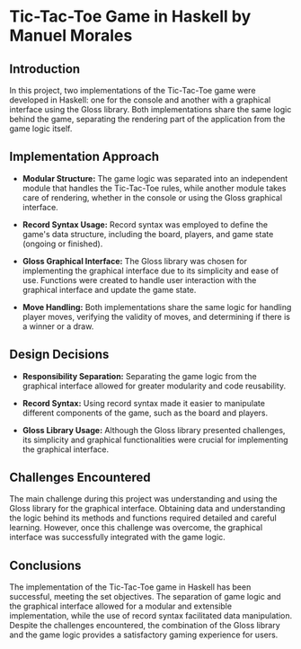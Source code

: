 # Tic-Tac-Toe Game in Haskell by Manuel Morales

## Introduction
In this project, two implementations of the Tic-Tac-Toe game were developed in Haskell: one for the console and another with a graphical interface using the Gloss library. Both implementations share the same logic behind the game, separating the rendering part of the application from the game logic itself.

## Implementation Approach
- **Modular Structure:** The game logic was separated into an independent module that handles the Tic-Tac-Toe rules, while another module takes care of rendering, whether in the console or using the Gloss graphical interface.
  
- **Record Syntax Usage:** Record syntax was employed to define the game's data structure, including the board, players, and game state (ongoing or finished).

- **Gloss Graphical Interface:** The Gloss library was chosen for implementing the graphical interface due to its simplicity and ease of use. Functions were created to handle user interaction with the graphical interface and update the game state.

- **Move Handling:** Both implementations share the same logic for handling player moves, verifying the validity of moves, and determining if there is a winner or a draw.

## Design Decisions
- **Responsibility Separation:** Separating the game logic from the graphical interface allowed for greater modularity and code reusability.

- **Record Syntax:** Using record syntax made it easier to manipulate different components of the game, such as the board and players.

- **Gloss Library Usage:** Although the Gloss library presented challenges, its simplicity and graphical functionalities were crucial for implementing the graphical interface.

## Challenges Encountered
The main challenge during this project was understanding and using the Gloss library for the graphical interface. Obtaining data and understanding the logic behind its methods and functions required detailed and careful learning. However, once this challenge was overcome, the graphical interface was successfully integrated with the game logic.

## Conclusions
The implementation of the Tic-Tac-Toe game in Haskell has been successful, meeting the set objectives. The separation of game logic and the graphical interface allowed for a modular and extensible implementation, while the use of record syntax facilitated data manipulation. Despite the challenges encountered, the combination of the Gloss library and the game logic provides a satisfactory gaming experience for users.
